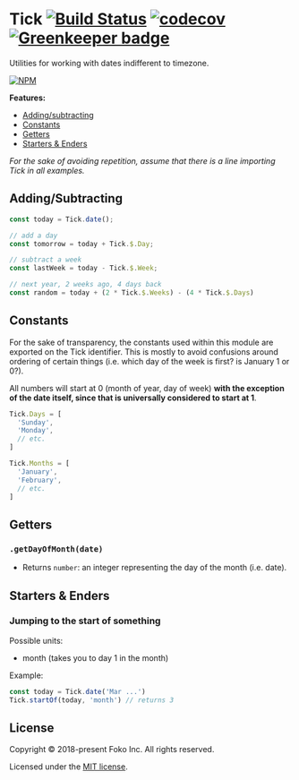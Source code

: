 # Tick [![Build Status](https://travis-ci.org/FoKo/tick.svg?branch=master)](https://travis-ci.org/FoKo/tick) [![codecov](https://codecov.io/gh/FoKo/@foko/tick/branch/master/graph/badge.svg)](https://codecov.io/gh/FoKo/@foko/tick) [![Greenkeeper badge](https://badges.greenkeeper.io/FoKo/@foko/tick.svg)](https://greenkeeper.io/)

Utilities for working with dates indifferent to timezone.

[![NPM](https://nodei.co/npm/@foko/tick.png?downloads=true&downloadRank=true&stars=true)](https://nodei.co/npm/@foko/tick/)

**Features:**

 - [Adding/subtracting](#addingsubtracting)
 - [Constants](#constants)
 - [Getters](#getters)
 - [Starters & Enders](#starters-enders)

*For the sake of avoiding repetition, assume that there is a line importing Tick
in all examples.*

## Adding/Subtracting

```javascript
const today = Tick.date();

// add a day
const tomorrow = today + Tick.$.Day;

// subtract a week
const lastWeek = today - Tick.$.Week;

// next year, 2 weeks ago, 4 days back
const random = today + (2 * Tick.$.Weeks) - (4 * Tick.$.Days)
```

## Constants

For the sake of transparency, the constants used within this module are
exported on the Tick identifier. This is mostly to avoid confusions around
ordering of certain things (i.e. which day of the week is first? is January
1 or 0?).

All numbers will start at 0 (month of year, day of week) **with the exception
of the date itself, since that is universally considered to start at 1**.

```javascript
Tick.Days = [
  'Sunday',
  'Monday',
  // etc.
]

Tick.Months = [
  'January',
  'February',
  // etc.
]
```

## Getters

### `.getDayOfMonth(date)`

 - Returns `number`: an integer representing the day of the month (i.e. date).

## Starters & Enders

### Jumping to the start of something

Possible units:

 - month (takes you to day 1 in the month)

Example:

```javascript
const today = Tick.date('Mar ...')
Tick.startOf(today, 'month') // returns 3
```

## License

Copyright &copy; 2018-present Foko Inc. All rights reserved.

Licensed under the [MIT license](LICENSE.md).
